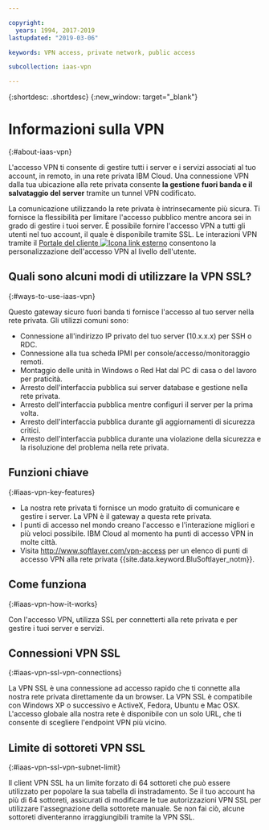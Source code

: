 ```yaml
---

copyright:
  years: 1994, 2017-2019
lastupdated: "2019-03-06"

keywords: VPN access, private network, public access

subcollection: iaas-vpn

---
```


{:shortdesc: .shortdesc}
{:new_window: target="_blank"}

# Informazioni sulla VPN
{:#about-iaas-vpn}

L'accesso VPN ti consente di gestire tutti i server e i servizi associati al tuo account, in remoto, in una rete privata IBM Cloud. Una connessione VPN dalla tua ubicazione alla rete privata consente **la gestione fuori banda e il salvataggio del server** tramite un tunnel VPN codificato.

La comunicazione utilizzando la rete privata è intrinsecamente più sicura. Ti fornisce la flessibilità per limitare l'accesso pubblico mentre ancora sei in grado di gestire i tuoi server. È possibile fornire l'accesso VPN a tutti gli utenti nel tuo account, il quale è disponibile tramite SSL. Le interazioni VPN tramite il [Portale del cliente ![Icona link esterno](../../icons/launch-glyph.svg "Icona link esterno")](https://control.softlayer.com/) consentono la personalizzazione dell'accesso VPN al livello dell'utente.

## Quali sono alcuni modi di utilizzare la VPN SSL?
{:#ways-to-use-iaas-vpn}

Questo gateway sicuro fuori banda ti fornisce l'accesso al tuo server nella rete privata. Gli utilizzi comuni sono:

* Connessione all'indirizzo IP privato del tuo server (10.x.x.x) per SSH o RDC.
* Connessione alla tua scheda IPMI per console/accesso/monitoraggio remoti.
* Montaggio delle unità in Windows o Red Hat dal PC di casa o del lavoro per praticità.
* Arresto dell'interfaccia pubblica sui server database e gestione nella rete privata.
* Arresto dell'interfaccia pubblica mentre configuri il server per la prima volta.
* Arresto dell'interfaccia pubblica durante gli aggiornamenti di sicurezza critici.
* Arresto dell'interfaccia pubblica durante una violazione della sicurezza e la risoluzione del problema nella rete privata.

## Funzioni chiave
{:#iaas-vpn-key-features}

 * La nostra rete privata ti fornisce un modo gratuito di comunicare e gestire i server. La VPN è il gateway a questa rete privata.
 * I punti di accesso nel mondo creano l'accesso e l'interazione migliori e più veloci possibile. IBM Cloud al momento ha punti di accesso VPN in molte città.
 * Visita http://www.softlayer.com/vpn-access per un elenco di punti di accesso VPN alla rete privata {{site.data.keyword.BluSoftlayer_notm}}.

## Come funziona
{:#iaas-vpn-how-it-works}

Con l'accesso VPN, utilizza SSL per connetterti alla rete privata e per gestire i tuoi server e servizi. 

## Connessioni VPN SSL
{:#iaas-vpn-ssl-vpn-connections}

La VPN SSL è una connessione ad accesso rapido che ti connette alla nostra rete privata direttamente da un browser. La VPN SSL è compatibile con Windows XP o successivo e ActiveX, Fedora, Ubuntu e Mac OSX. L'accesso globale alla nostra rete è disponibile con un solo URL, che ti consente di scegliere l'endpoint VPN più vicino.

## Limite di sottoreti VPN SSL
{:#iaas-vpn-ssl-vpn-subnet-limit}

Il client VPN SSL ha un limite forzato di 64 sottoreti che può essere utilizzato per popolare la sua tabella di instradamento. Se il tuo account ha più di 64 sottoreti, assicurati di modificare le tue autorizzazioni VPN SSL per utilizzare l'assegnazione della sottorete manuale. Se non fai ciò, alcune sottoreti diventeranno irraggiungibili tramite la VPN SSL.
